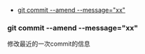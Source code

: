 - [git commit --amend --message="xx"](#git-commit---amend---messagexx)

### git commit --amend --message="xx"

修改最近的一次commit的信息

